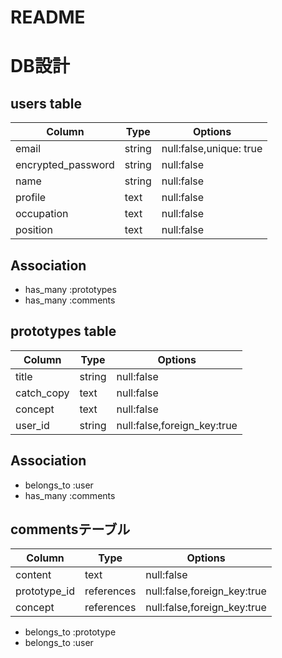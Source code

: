 # README
# DB設計

## users table

| Column             | Type     | Options                                |
| ------------------ |----------|--------------------------------------- |
| email              | string   | null:false,unique: true                |
| encrypted_password | string   | null:false                             |
| name               | string   | null:false                             |
| profile            | text     | null:false                             |
| occupation         | text     | null:false                             |
| position           | text     | null:false                             |

## Association
- has_many :prototypes
- has_many :comments

## prototypes table

| Column             | Type     | Options                                |
| ------------------ |----------|--------------------------------------- |
| title              | string   | null:false                             |
| catch_copy         | text     | null:false                             |
| concept            | text     | null:false                             |
| user_id            | string   | null:false,foreign_key:true            |

## Association
- belongs_to :user
- has_many :comments

## commentsテーブル

| Column             | Type       | Options                                |
| ------------------ |----------  |--------------------------------------- |
| content            | text       | null:false                             |
| prototype_id       | references | null:false,foreign_key:true            |
| concept            | references | null:false,foreign_key:true            |

- belongs_to :prototype
- belongs_to :user
